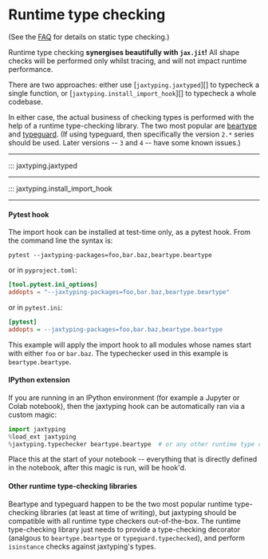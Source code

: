 # Runtime type checking

(See the [FAQ](../faq.md) for details on static type checking.)

Runtime type checking **synergises beautifully with `jax.jit`!** All shape checks will be performed only whilst tracing, and will not impact runtime performance.

There are two approaches: either use [`jaxtyping.jaxtyped`][] to typecheck a single function, or [`jaxtyping.install_import_hook`][] to typecheck a whole codebase.

In either case, the actual business of checking types is performed with the help of a runtime type-checking library. The two most popular are [beartype](https://github.com/beartype/beartype) and [typeguard](https://github.com/agronholm/typeguard). (If using typeguard, then specifically the version `2.*` series should be used. Later versions -- `3` and `4` -- have some known issues.)

---

::: jaxtyping.jaxtyped

---

::: jaxtyping.install_import_hook

---

#### Pytest hook

The import hook can be installed at test-time only, as a pytest hook. From the command line the syntax is:
```
pytest --jaxtyping-packages=foo,bar.baz,beartype.beartype
```
or in `pyproject.toml`:
```toml
[tool.pytest.ini_options]
addopts = "--jaxtyping-packages=foo,bar.baz,beartype.beartype"
```
or in `pytest.ini`:
```ini
[pytest]
addopts = --jaxtyping-packages=foo,bar.baz,beartype.beartype
```
This example will apply the import hook to all modules whose names start with either `foo` or `bar.baz`. The typechecker used in this example is `beartype.beartype`.

#### IPython extension

If you are running in an IPython environment (for example a Jupyter or Colab notebook), then the jaxtyping hook can be automatically ran via a custom magic:
```python
import jaxtyping
%load_ext jaxtyping
%jaxtyping.typechecker beartype.beartype  # or any other runtime type checker
```
Place this at the start of your notebook -- everything that is directly defined in the notebook, after this magic is run, will be hook'd.

#### Other runtime type-checking libraries

Beartype and typeguard happen to be the two most popular runtime type-checking libraries (at least at time of writing), but jaxtyping should be compatible with all runtime type checkers out-of-the-box. The runtime type-checking library just needs to provide a type-checking decorator (analgous to `beartype.beartype` or `typeguard.typechecked`), and perform `isinstance` checks against jaxtyping's types.

